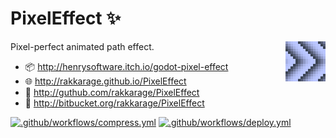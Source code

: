 # **PixelEffect** ✨

<img align="right" src="icon.png">

Pixel-perfect animated path effect.

- 📦 <http://henrysoftware.itch.io/godot-pixel-effect>
- 🌐 <http://rakkarage.github.io/PixelEffect>
- 📃 <http://guthub.com/rakkarage/PixelEffect>
- 📃 <http://bitbucket.org/rakkarage/PixelEffect>

[![.github/workflows/compress.yml](https://github.com/rakkarage/PixelEffect/actions/workflows/compress.yml/badge.svg)](https://github.com/rakkarage/PixelEffect/actions/workflows/compress.yml)
[![.github/workflows/deploy.yml](https://github.com/rakkarage/PixelEffect/actions/workflows/deploy.yml/badge.svg)](https://github.com/rakkarage/PixelEffect/actions/workflows/deploy.yml)
